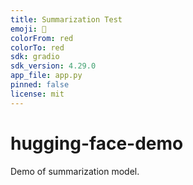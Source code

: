 ```yaml
---
title: Summarization Test
emoji: 👀
colorFrom: red
colorTo: red
sdk: gradio
sdk_version: 4.29.0
app_file: app.py
pinned: false
license: mit
---
```


# hugging-face-demo
Demo of summarization model.
